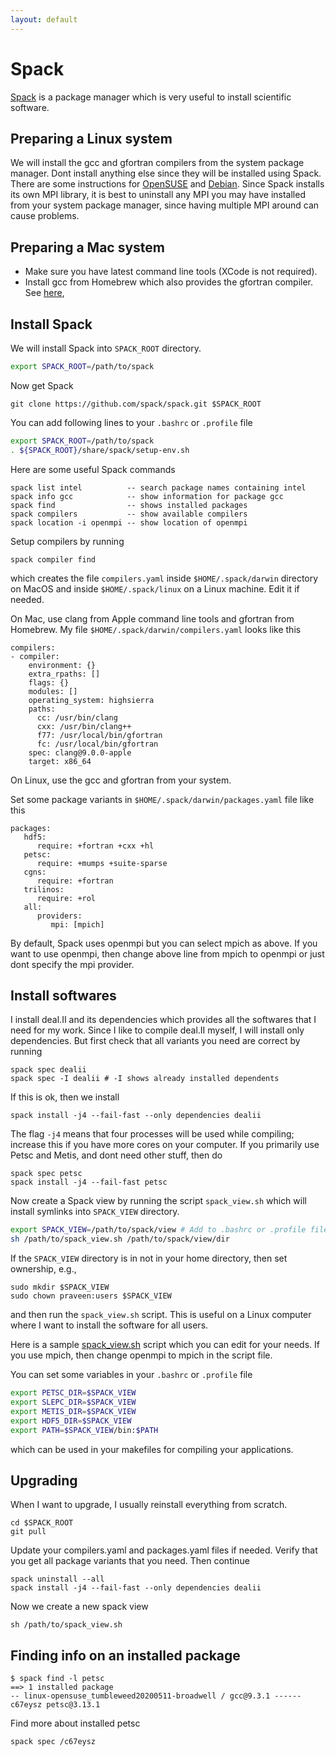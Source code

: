 ```yaml
---
layout: default
---
```


# Spack

[Spack](https://spack.readthedocs.io) is a package manager which is very useful to install scientific software.

## Preparing a Linux system

We will install the gcc and gfortran compilers from the system package manager.  Dont install anything else since they will be installed using Spack. There are some instructions for [OpenSUSE](comp/suse.html) and [Debian](comp/debian.html). Since Spack installs its own MPI library, it is best to uninstall any MPI you may have installed from your system package manager, since having multiple MPI around can cause problems.

## Preparing a Mac system

* Make sure you have latest command line tools (XCode is not required).
* Install gcc from Homebrew which also provides the gfortran compiler. See [here](comp/brew.html),

## Install Spack

We will install Spack into `SPACK_ROOT` directory.

```bash
export SPACK_ROOT=/path/to/spack
```

Now get Spack

```shell
git clone https://github.com/spack/spack.git $SPACK_ROOT
```

You can add following lines to your `.bashrc` or `.profile` file

```bash
export SPACK_ROOT=/path/to/spack
. ${SPACK_ROOT}/share/spack/setup-env.sh
```

Here are some useful Spack commands

```text
spack list intel          -- search package names containing intel
spack info gcc            -- show information for package gcc
spack find                -- shows installed packages
spack compilers           -- show available compilers
spack location -i openmpi -- show location of openmpi
```

Setup compilers by running

```shell
spack compiler find
```

which creates the file `compilers.yaml` inside `$HOME/.spack/darwin` directory on MacOS and inside `$HOME/.spack/linux` on a Linux machine. Edit it if needed.

On Mac, use clang from Apple command line tools and gfortran from Homebrew. My file `$HOME/.spack/darwin/compilers.yaml` looks like this

```text
compilers:
- compiler:
    environment: {}
    extra_rpaths: []
    flags: {}
    modules: []
    operating_system: highsierra
    paths:
      cc: /usr/bin/clang
      cxx: /usr/bin/clang++
      f77: /usr/local/bin/gfortran
      fc: /usr/local/bin/gfortran
    spec: clang@9.0.0-apple
    target: x86_64
```

On Linux, use the gcc and gfortran from your system.


Set some package variants in `$HOME/.spack/darwin/packages.yaml` file like this

```text
packages:
   hdf5:
      require: +fortran +cxx +hl
   petsc:
      require: +mumps +suite-sparse
   cgns:
      require: +fortran
   trilinos:
      require: +rol
   all:
      providers:
         mpi: [mpich]
```

By default, Spack uses openmpi but you can select mpich as above. If you want to use openmpi, then change above line from mpich to openmpi or just dont specify the mpi provider.

## Install softwares

I install deal.II and its dependencies which provides all the softwares that I need for my work. Since I like to compile deal.II myself, I will install only dependencies. But first check that all variants you need are correct by running

```shell
spack spec dealii
spack spec -I dealii # -I shows already installed dependents
```

If this is ok, then we install

```shell
spack install -j4 --fail-fast --only dependencies dealii
```

The flag `-j4` means that four processes will be used while compiling; increase this if you have more cores on your computer. If you primarily use Petsc and Metis, and dont need other stuff, then do

```shell
spack spec petsc
spack install -j4 --fail-fast petsc
```

Now create a Spack view by running the script `spack_view.sh` which will install symlinks into `SPACK_VIEW` directory.

```bash
export SPACK_VIEW=/path/to/spack/view # Add to .bashrc or .profile file
sh /path/to/spack_view.sh /path/to/spack/view/dir
```

If the `SPACK_VIEW` directory is in not in your home directory, then set ownership, e.g.,

```shell
sudo mkdir $SPACK_VIEW
sudo chown praveen:users $SPACK_VIEW
```

and then run the `spack_view.sh` script. This is useful on a Linux computer where I want to install the software for all users.

Here is a sample [spack_view.sh](https://raw.githubusercontent.com/cpraveen/cfdlab/master/bin/spack_view.sh) script which you can edit for your needs. If you use mpich, then change openmpi to mpich in the script file.

You can set some variables in your `.bashrc` or `.profile` file

```bash
export PETSC_DIR=$SPACK_VIEW
export SLEPC_DIR=$SPACK_VIEW
export METIS_DIR=$SPACK_VIEW
export HDF5_DIR=$SPACK_VIEW
export PATH=$SPACK_VIEW/bin:$PATH
```

which can be used in your makefiles for compiling your applications.

## Upgrading

When I want to upgrade, I usually reinstall everything from scratch.

```shell
cd $SPACK_ROOT
git pull
```

Update your compilers.yaml and packages.yaml files if needed. Verify that you get all package variants that you need. Then continue

```shell
spack uninstall --all
spack install -j4 --fail-fast --only dependencies dealii
```

Now we create a new spack view

```shell
sh /path/to/spack_view.sh
```

## Finding info on an installed package

```shell
$ spack find -l petsc
==> 1 installed package
-- linux-opensuse_tumbleweed20200511-broadwell / gcc@9.3.1 ------
c67eysz petsc@3.13.1
```

Find more about installed petsc

```shell
spack spec /c67eysz
```

